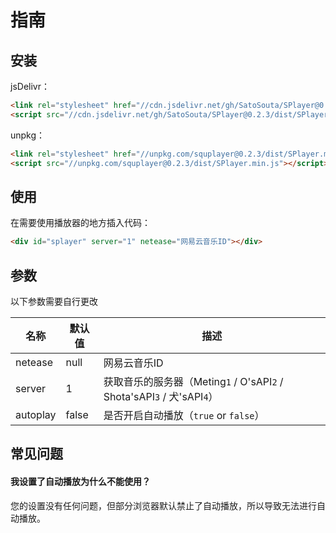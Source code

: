# 指南

## 安装

jsDelivr：

```html
<link rel="stylesheet" href="//cdn.jsdelivr.net/gh/SatoSouta/SPlayer@0.2.3/dist/SPlayer.min.css" />
<script src="//cdn.jsdelivr.net/gh/SatoSouta/SPlayer@0.2.3/dist/SPlayer.min.js"></script>
```

unpkg：
```html
<link rel="stylesheet" href="//unpkg.com/squplayer@0.2.3/dist/SPlayer.min.css" />
<script src="//unpkg.com/squplayer@0.2.3/dist/SPlayer.min.js"></script>
```

## 使用

在需要使用播放器的地方插入代码：

```html
<div id="splayer" server="1" netease="网易云音乐ID"></div>
```

## 参数

以下参数需要自行更改

名称 | 默认值 | 描述
----|-------|----
netease|null|网易云音乐ID
server|1|获取音乐的服务器（Meting`1` / O'sAPI`2` / Shota'sAPI`3` / 犬'sAPI`4`）
autoplay|false|是否开启自动播放（`true` or `false`）

## 常见问题

#### 我设置了自动播放为什么不能使用？

您的设置没有任何问题，但部分浏览器默认禁止了自动播放，所以导致无法进行自动播放。
